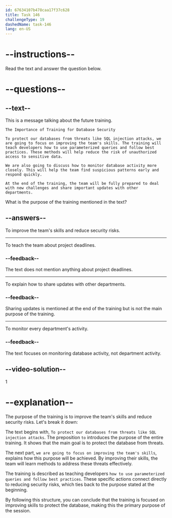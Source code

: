```yaml
---
id: 67634107b478caa17f37c628
title: Task 146
challengeType: 19
dashedName: task-146
lang: en-US
---
```

<!-- READING -->

# --instructions--

Read the text and answer the question below.

# --questions--

## --text--

This is a message talking about the future training.

`The Importance of Training for Database Security`

`To protect our databases from threats like SQL injection attacks, we are going to focus on improving the team's skills. The training will teach developers how to use parameterized queries and follow best practices. These methods will help reduce the risk of unauthorized access to sensitive data.`  

`We are also going to discuss how to monitor database activity more closely. This will help the team find suspicious patterns early and respond quickly.`  

`At the end of the training, the team will be fully prepared to deal with new challenges and share important updates with other departments.`

What is the purpose of the training mentioned in the text?

## --answers--

To improve the team's skills and reduce security risks.

---

To teach the team about project deadlines.

### --feedback--

The text does not mention anything about project deadlines.

---

To explain how to share updates with other departments.

### --feedback--

Sharing updates is mentioned at the end of the training but is not the main purpose of the training.

---

To monitor every department's activity.

### --feedback--

The text focuses on monitoring database activity, not department activity.

## --video-solution--

1

# --explanation--

The purpose of the training is to improve the team's skills and reduce security risks. Let's break it down:  

The text begins with, `To protect our databases from threats like SQL injection attacks`. The preposition `to` introduces the purpose of the entire training. It shows that the main goal is to protect the database from threats.  

The next part, `we are going to focus on improving the team's skills`, explains how this purpose will be achieved. By improving their skills, the team will learn methods to address these threats effectively.  

The training is described as teaching developers `how to use parameterized queries and follow best practices`. These specific actions connect directly to reducing security risks, which ties back to the purpose stated at the beginning.  

By following this structure, you can conclude that the training is focused on improving skills to protect the database, making this the primary purpose of the session.
